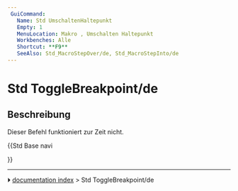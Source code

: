 ```yaml
---
 GuiCommand:
   Name: Std UmschaltenHaltepunkt
   Empty: 1
   MenuLocation: Makro , Umschalten Haltepunkt
   Workbenches: Alle
   Shortcut: **F9**
   SeeAlso: Std_MacroStepOver/de, Std_MacroStepInto/de
---
```


# Std ToggleBreakpoint/de

## Beschreibung

Dieser Befehl funktioniert zur Zeit nicht.





{{Std Base navi

}}



---
⏵ [documentation index](../README.md) > Std ToggleBreakpoint/de
